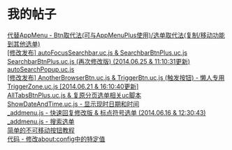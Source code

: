 我的帖子
==========
<a href="http://bbs.kafan.cn/thread-1739599-1-1.html">代替AppMenu - Btn取代法(可与AppMenuPlus使用)/选单取代法(复制/移动功能到其他选单)</a><br>
<a href="http://bbs.kafan.cn/thread-1739617-1-1.html">[修改发布] autoFocusSearchbar.uc.js & SearchbarBtnPlus.uc.js</a><br>
<a href="http://bbs.kafan.cn/thread-1741525-1-1.html">SearchbarBtnPlus.uc.js (再次修改版) (2014.06.25 & 11:10:31更新)</a><br>
<a href="http://bbs.kafan.cn/thread-1749331-1-1.html">autoSearchPopup.uc.js</a><br>
<a href="http://bbs.kafan.cn/thread-1739635-1-1.html">[修改发布] AnotherBrowserBtn.uc.js & TriggerBtn.uc.js (触发按钮) - 懒人专用</a><br>
<a href="http://bbs.kafan.cn/thread-1748650-1-1.html">TriggerZone.uc.js [2014.06.21 & 16:10:40更新]</a><br>
<a href="http://bbs.kafan.cn/thread-1739999-1-1.html">AllTabsBtnPlus.uc.js & 复原分页选单相关uc脚本</a><br>
<a href="http://bbs.kafan.cn/thread-1747400-1-1.html">ShowDateAndTime.uc.js - 显示现时日期和时间</a><br>
<a href="http://bbs.kafan.cn/thread-1739649-1-1.html">_addmenu.js - 快速回复修改版 & 标点符号选单 (2014.06.16 & 12:30:43)</a><br>
<a href="http://bbs.kafan.cn/thread-1750226-1-1.html">_addmenu.js - 搜索选单</a><br>
<a href="http://bbs.kafan.cn/thread-1743344-1-1.html">简单的不可移动按钮教程</a><br>
<a href="http://bbs.kafan.cn/thread-1743975-1-1.html">代码 - 修改about:config中的特定值</a><br>

